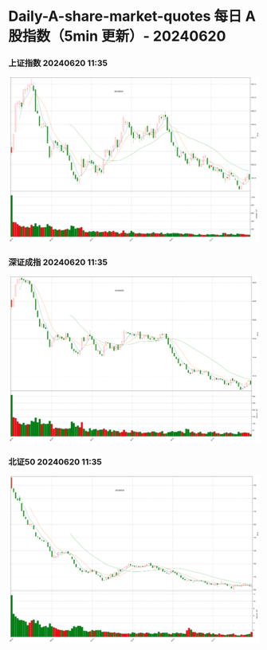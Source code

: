 
# Daily-A-share-market-quotes 每日 A 股指数（5min 更新）- 20240620

### 上证指数 20240620 11:35
![](./fig/2024/6/20240620-sh000001.png)

### 深证成指 20240620 11:35
![](./fig/2024/6/20240620-sz399001.png)

### 北证50 20240620 11:35
![](./fig/2024/6/20240620-bj899050.png)
